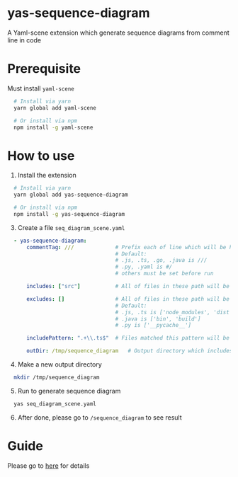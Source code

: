 # yas-sequence-diagram
A Yaml-scene extension which generate sequence diagrams from comment line in code

# Prerequisite
Must install `yaml-scene`

```sh
  # Install via yarn
  yarn global add yaml-scene

  # Or install via npm
  npm install -g yaml-scene
```

# How to use

1. Install the extension
```sh
  # Install via yarn
  yarn global add yas-sequence-diagram

  # Or install via npm
  npm install -g yas-sequence-diagram
```
3. Create a file `seq_diagram_scene.yaml`
```yaml
  - yas-sequence-diagram:
      commentTag: ///             # Prefix each of line which will be handled to document (optional)
                                  # Default: 
                                  # .js, .ts, .go, .java is ///
                                  # .py, .yaml is #/
                                  # others must be set before run

      includes: ["src"]           # All of files in these path will be scanned (required)

      excludes: []                # All of files in these path will be ignored (optional)
                                  # Default:
                                  # .js, .ts is ['node_modules', 'dist']
                                  # .java is ['bin', 'build']
                                  # .py is ['__pycache__']

      includePattern: ".+\\.ts$"  # Files matched this pattern will be handled (required)

      outDir: /tmp/sequence_diagram   # Output directory which includes sequence diagrams
```

4. Make a new output directory
```sh
  mkdir /tmp/sequence_diagram
```

5. Run to generate sequence diagram
```sh
  yas seq_diagram_scene.yaml
```

6. After done, please go to `/sequence_diagram` to see result

# Guide

Please go to [here](./GUIDE.md) for details